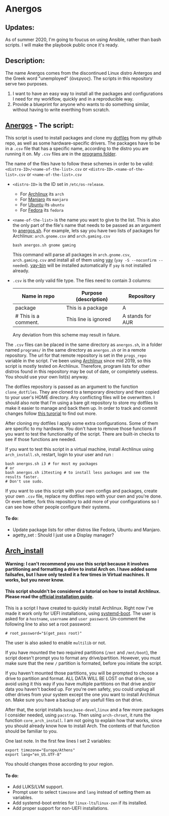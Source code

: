 # Anergos

## Updates:
As of summer 2020, I'm going to foucus on using Ansible, rather than bash scripts. I will make the playbook public once it's ready.

## Description:
The name Anergos comes from the discontinued Linux distro Antergos and the Greek word "unemployed" (άνεργος). The scripts in this repository serve two purposes.
1. I want to have an easy way to install all the packages and configurations I need for my workflow, quickly and in a reproducible way.
2. Provide a blueprint for anyone who wants to do something similar, without having to write everthing from scratch.

## [Anergos](https://github.com/ispanos/anergos/blob/master/anergos.sh) - The script:
This script is used to install packages and clone my [dotfiles](https://github.com/ispanos/dotfiles) from my github repo, as well as some hardware-specific drivers. 
The packages have to be in a `.csv` file that has a specific name, according to the distro you are running it on. My `.csv` files are in the [programs folder](https://github.com/ispanos/anergos/tree/master/programs).

The name of the files have to follow these schemes in order to be valid:
`<distro-ID>/<name-of-the-list>.csv` or
`<distro-ID>.<name-of-the-list>.csv` or
`<name-of-the-list>.csv`

- `<distro-ID>` is the ID set in `/etc/os-release`. 
	- For [Archlinux](https://www.archlinux.org/) its `arch`
	- For [Manjaro](https://manjaro.org/) its `manjaro`
	- For [Ubuntu](https://ubuntu.com/) its `ubuntu`
	- For [Fedora](https://getfedora.org/) its `fedora`

- `<name-of-the-list>` is the name you want to give to the list.
	This is also the only part of the file's name that needs to be passed as an argument to [anergos.sh](https://github.com/ispanos/anergos/blob/master/anergos.sh).
	For example, lets say you have two lists of packages for Archlinux:
	`arch.gnome.csv` and `arch.gaming.csv`
	```
	bash anergos.sh gnome gaming
	```
	This command will parse all packages in `arch.gnome.csv`, `arch.gaming.csv` and install all of them using [yay](https://github.com/Jguer/yay) (`yay -S --noconfirm --needed`). [yay-bin](https://aur.archlinux.org/packages/yay-bin/) will be installed automatically if `yay` is not installed already.

- `.csv` is the only valid file type. 
	The files need to contain 3 columns: 
	
	 Name in repo | Purpose (description) | Repository
	| ------------- |-------------| -----|
	 package | This is a package | A
	 \# This is a comment. | This line is ignored | A stands for AUR

	Any deviation from this scheme may result in falure.

The `.csv` files can be placed in the same directory as `anergos.sh`, in a folder named `programs/` in the same directory as `anergos.sh` or in a remote repository. The url for that remote repository is set in the `progs_repo` variable in the script.
I've been using [Archlinux](https://www.archlinux.org/) since mid 2019, so this script is mostly tested on Archlinux. Therefore, program lists for other distros found in this repository may be out of date, or completely useless. You should use your own list(s) anyway.

The dotfiles repository is passed as an argument to the function `clone_dotfiles`. They are cloned to a temporary directory and then copied to your user's HOME directory. Any conflicting files will be overwritten. I should also note that I'm using a bare git repository to store my dotfiles to make it easier to manage and back them up. In order to track and commit changes follow [this turorial](https://www.atlassian.com/git/tutorials/dotfiles) to find out more.

After cloning my dotfiles I apply some extra configurations. Some of them are specific to my hardware. You don't have to remove those functions if you want to test the functionality of the script. There are built-in checks to see if those functions are needed.

If you want to test this script in a virtual machine, install Archlinux using `arch_install.sh`, restart, login to your user and run :
```
bash anergos.sh i3 # for most my packages
# or
bash anergos.sh i3testing # to install less packages and see the results faster.
# Don't use sudo.
```

If you want to use this script with your own configs and packages, create your own `.csv` file, replace my dotfiles repo with your own and you're done. Or even better, fork this repository to add more of your configurations so I can see how other people configure their systems.

#### To do:
- Update package lists for other distros like Fedora, Ubuntu and Manjaro.
- agetty_set : Should I just use a Display manager?


## [Arch_install](https://github.com/ispanos/anergos/blob/master/arch_install.sh) 

#### Warning: I can't recommend you use this script because it involves partitioning and formatting a drive to instal Arch on. I have added some failsafes, but I have only tested it a few times in Virtual machines. It works, but you never know.

#### This script shouldn't be considered a tutorial on how to install Archlinux. Please read the [official installation guide](https://wiki.archlinux.org/index.php/Installation_guide).

This is a script I have created to quickly install Archlinux. Right now I've made it work only for UEFI installations, using [systemd-boot](https://wiki.archlinux.org/index.php/Systemd-boot).
The user is asked for a `hostname`, `username` and `user password`.
Un-comment the following line to also set a root password:
```
# root_password="$(get_pass root)"
```
The user is also asked to enable `multilib` or not. 

If you have mounted the two required partitions (`/mnt` and `/mnt/boot`), the script doesn't prompt you to format any drive/partition. However, you must make sure that the new `/` partition is formated, before you initiate the script.

If you haven't mounted those partitions, you will be prompted to choose a drive to partition and format. ALL DATA WILL BE LOST on that drive, so avoid using it this way if you have multiple partitions on that drive and/or data you haven't backed up. For you're own safety, you could unplug all other drives from your system except the one you want to install Archlinux on. Make sure you have a backup of any usefull files on that drive.

After that, the script installs `base`,`base-devel`,`linux` and a few more packages I consider needed, using `pacstrap`. Then using `arch-chroot`, it runs the function `core_arch_install`. I am not going to explain how that works, since you should already know how to install Arch. The contents of that function should be familiar to you.

One last note. In the first few lines I set 2 variables:
```
export timezone="Europe/Athens"
export lang="en_US.UTF-8"
```
You should changes those according to your region.

#### To do:
- Add LUKS/LVM support.
- Prompt user to select `timezone` and `lang` instead of setting them as variables.
- Add systemd-boot entries for `linux-lts`/`linux-zen` if its installed.
- Add proper support for non-UEFI installations.
